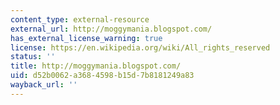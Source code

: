 ```yaml
---
content_type: external-resource
external_url: http://moggymania.blogspot.com/
has_external_license_warning: true
license: https://en.wikipedia.org/wiki/All_rights_reserved
status: ''
title: http://moggymania.blogspot.com/
uid: d52b0062-a368-4598-b15d-7b8181249a83
wayback_url: ''
---
```

